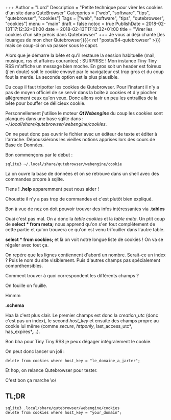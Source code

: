 +++
Author = "Lord"
Description = "Petite technique pour virer les cookies d'un site dans QuteBrowser"
Categories = ["web", "software", "tips", "qutebrowser", "cookies"]
Tags = ["web", "software", "tips", "qutebrowser", "cookies"]
menu = "main"
draft = false
notoc = true
PublishDate = 2018-02-13T17:12:32+01:00
date = 2018-02-13T17:12:32+01:00
title = "Virer les cookies d'un site précis dans Qutebrowser"
+++
Je vous ai déjà chanté [les louanges de mon cher Qutebrowser]({{< ref "posts/64-qutebrowser" >}}) mais ce coup-ci on va passer sous le capot.

Alors que je démarre la bête et qu'il restaure la session habituelle (mail, musique, rss et affaires courantes) : SURPRISE !
Mon instance Tiny Tiny RSS m'affiche un message bien moche.
En gros soit un header est foireux (j'en doute) soit le cookie envoyé par le navigateur est trop gros et du coup fout la merde.
La seconde option est la plus plausible.

Du coup il faut tripotter les cookies de Qutebrowser.
Pour l'instant il n'y a pas de moyen officiel de se servir dans la boîte à cookies et d'y piocher allègrement ceux qu'on veux.
Donc allons voir un peu les entrailles de la bête pour bouffer ce délicieux cookie.

Personnellement j'utilise le moteur ***QtWebengine*** du coup les cookies sont planqués dans une base sqlite dans : *~/.local/share/qutebrowser/webengine/cookies*.

On ne peut donc pas ouvrir le fichier avec un éditeur de texte et éditer à l'arrache.
Dépoussiérons les vieilles notions apprises lors des cours de Base de Données.

Bon commençons par le début :

    sqlite3 ~/.local/share/qutebrowser/webengine/cookie

Là on ouvre la base de données et on se retrouve dans un shell avec des commandes propre à sqlite.

Tiens ! **.help** apparemment peut nous aider !

Chouette il n'y a pas trop de commandes et c'est plutôt bien expliqué.

Bon à vue de nez on doit pouvoir trouver des infos intéressantes via **.tables**

Ouai c'est pas mal.
On a donc la *table cookies* et la *table meta*.
Un ptit coup de **select * from meta;** nous apprend qu'on s'en fout complètement de cette partie et qu'on trouvera ce qu'on est venu trifouiller dans l'autre table.

**select * from cookies;** et là on voit notre longue liste de cookies !
On va se régaler avec tout ça.

On repére que les lignes contiennent d'abord un nombre.
Serait-ce un index ?
Puis le nom du site visiblement.
Puis d'autres champs pas spécialement compréhensibles.

Comment trouver à quoi correspondent les différents champs ?

On fouille on fouille.

Hmmm

**.schema**

Haa là c'est plus clair.
Le premier champs est donc la *creation_utc* (donc c'est pas un index), le second *host_key* et ensuite des champs propre au cookie lui même (comme *secure*, *httponly*, last_access_utc*, has_expires*,…).

Bon bha pour Tiny Tiny RSS je peux dégager intégralement le cookie.

On peut donc lancer un joli :

    delete from cookies where host_key = "le_domaine_a_jarter";

Et hop, on relance Qutebrowser pour tester.

C'est bon ça marche \o/

## TL;DR

    sqlite3 .local/share/qutebrowser/webengine/cookies
    delete from cookies where host_key = "your_domain";
